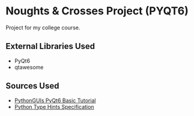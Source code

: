 # Noughts & Crosses Project (PYQT6)

Project for my college course.

## External Libraries Used

- PyQt6
- qtawesome

## Sources Used

- [PythonGUIs PyQt6 Basic Tutorial](https://www.pythonguis.com/pyqt6-tutorial/)
- [Python Type Hints Specification](https://docs.python.org/3/library/typing.html)
